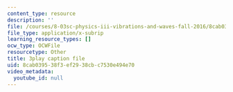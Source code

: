 ```yaml
---
content_type: resource
description: ''
file: /courses/8-03sc-physics-iii-vibrations-and-waves-fall-2016/8cab039538f3ef2938cbc7530e494e70_BX4QPdP7fT8.srt
file_type: application/x-subrip
learning_resource_types: []
ocw_type: OCWFile
resourcetype: Other
title: 3play caption file
uid: 8cab0395-38f3-ef29-38cb-c7530e494e70
video_metadata:
  youtube_id: null
---
```

